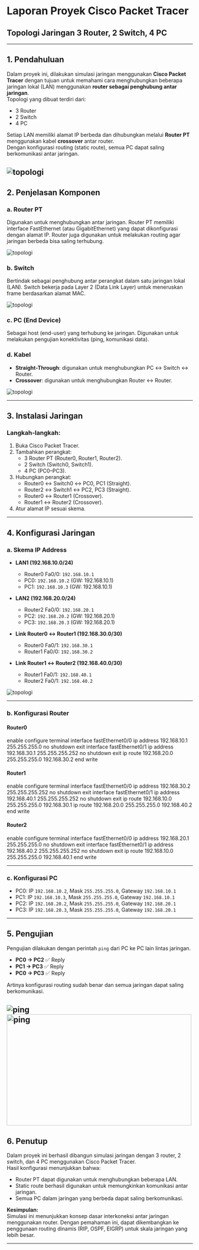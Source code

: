 # Laporan Proyek Cisco Packet Tracer  
## Topologi Jaringan 3 Router, 2 Switch, 4 PC

---

## 1. Pendahuluan
Dalam proyek ini, dilakukan simulasi jaringan menggunakan **Cisco Packet Tracer** dengan tujuan untuk memahami cara menghubungkan beberapa jaringan lokal (LAN) menggunakan **router sebagai penghubung antar jaringan**.  
Topologi yang dibuat terdiri dari:
- 3 Router
- 2 Switch
- 4 PC

Setiap LAN memiliki alamat IP berbeda dan dihubungkan melalui **Router PT** menggunakan kabel **crossover** antar router.  
Dengan konfigurasi routing (static route), semua PC dapat saling berkomunikasi antar jaringan.

![topologi](img/1a.png)
---

## 2. Penjelasan Komponen

### a. Router PT
Digunakan untuk menghubungkan antar jaringan. Router PT memiliki interface FastEthernet (atau GigabitEthernet) yang dapat dikonfigurasi dengan alamat IP. Router juga digunakan untuk melakukan routing agar jaringan berbeda bisa saling terhubung.

![topologi](img/1b.png)

### b. Switch
Bertindak sebagai penghubung antar perangkat dalam satu jaringan lokal (LAN). Switch bekerja pada Layer 2 (Data Link Layer) untuk meneruskan frame berdasarkan alamat MAC.

![topologi](img/1c.png)

### c. PC (End Device)
Sebagai host (end-user) yang terhubung ke jaringan. Digunakan untuk melakukan pengujian konektivitas (ping, komunikasi data).


### d. Kabel
- **Straight-Through**: digunakan untuk menghubungkan PC ↔ Switch ↔ Router.  
- **Crossover**: digunakan untuk menghubungkan Router ↔ Router.  

![topologi](img/1d.png)

---

## 3. Instalasi Jaringan

### Langkah-langkah:
1. Buka Cisco Packet Tracer.
2. Tambahkan perangkat:
   - 3 Router PT (Router0, Router1, Router2).
   - 2 Switch (Switch0, Switch1).
   - 4 PC (PC0–PC3).
3. Hubungkan perangkat:
   - Router0 ↔ Switch0 ↔ PC0, PC1 (Straight).
   - Router2 ↔ Switch1 ↔ PC2, PC3 (Straight).
   - Router0 ↔ Router1 (Crossover).
   - Router1 ↔ Router2 (Crossover).
4. Atur alamat IP sesuai skema.

---

## 4. Konfigurasi Jaringan

### a. Skema IP Address
- **LAN1 (192.168.10.0/24)**  
  - Router0 Fa0/0: `192.168.10.1`  
  - PC0: `192.168.10.2` (GW: 192.168.10.1)  
  - PC1: `192.168.10.3` (GW: 192.168.10.1)  

- **LAN2 (192.168.20.0/24)**  
  - Router2 Fa0/0: `192.168.20.1`  
  - PC2: `192.168.20.2` (GW: 192.168.20.1)  
  - PC3: `192.168.20.3` (GW: 192.168.20.1)  

- **Link Router0 ↔ Router1 (192.168.30.0/30)**  
  - Router0 Fa0/1: `192.168.30.1`  
  - Router1 Fa0/0: `192.168.30.2`  

- **Link Router1 ↔ Router2 (192.168.40.0/30)**  
  - Router1 Fa0/1: `192.168.40.1`  
  - Router2 Fa0/1: `192.168.40.2`  

![topologi](img/1e.png)

---

### b. Konfigurasi Router

#### Router0
enable
configure terminal
interface fastEthernet0/0
ip address 192.168.10.1 255.255.255.0
no shutdown
exit
interface fastEthernet0/1
ip address 192.168.30.1 255.255.255.252
no shutdown
exit
ip route 192.168.20.0 255.255.255.0 192.168.30.2
end
write


#### Router1
enable
configure terminal
interface fastEthernet0/0
ip address 192.168.30.2 255.255.255.252
no shutdown
exit
interface fastEthernet0/1
ip address 192.168.40.1 255.255.255.252
no shutdown
exit
ip route 192.168.10.0 255.255.255.0 192.168.30.1
ip route 192.168.20.0 255.255.255.0 192.168.40.2
end
write


#### Router2
enable
configure terminal
interface fastEthernet0/0
ip address 192.168.20.1 255.255.255.0
no shutdown
exit
interface fastEthernet0/1
ip address 192.168.40.2 255.255.255.252
no shutdown
exit
ip route 192.168.10.0 255.255.255.0 192.168.40.1
end
write



---

### c. Konfigurasi PC
- PC0: IP `192.168.10.2`, Mask `255.255.255.0`, Gateway `192.168.10.1`  
- PC1: IP `192.168.10.3`, Mask `255.255.255.0`, Gateway `192.168.10.1`  
- PC2: IP `192.168.20.2`, Mask `255.255.255.0`, Gateway `192.168.20.1`  
- PC3: IP `192.168.20.3`, Mask `255.255.255.0`, Gateway `192.168.20.1`  


---

## 5. Pengujian
Pengujian dilakukan dengan perintah `ping` dari PC ke PC lain lintas jaringan.

- **PC0 → PC2** ✅ Reply  
- **PC1 → PC3** ✅ Reply  
- **PC0 → PC3** ✅ Reply  

Artinya konfigurasi routing sudah benar dan semua jaringan dapat saling berkomunikasi.

![ping](img/1f.png)
<img src="img/1f.png" alt="ping" width="500" height="300">
---

## 6. Penutup
Dalam proyek ini berhasil dibangun simulasi jaringan dengan 3 router, 2 switch, dan 4 PC menggunakan Cisco Packet Tracer.  
Hasil konfigurasi menunjukkan bahwa:
- Router PT dapat digunakan untuk menghubungkan beberapa LAN.  
- Static route berhasil digunakan untuk memungkinkan komunikasi antar jaringan.  
- Semua PC dalam jaringan yang berbeda dapat saling berkomunikasi.  

**Kesimpulan:**  
Simulasi ini menunjukkan konsep dasar interkoneksi antar jaringan menggunakan router. Dengan pemahaman ini, dapat dikembangkan ke penggunaan routing dinamis (RIP, OSPF, EIGRP) untuk skala jaringan yang lebih besar.

---


